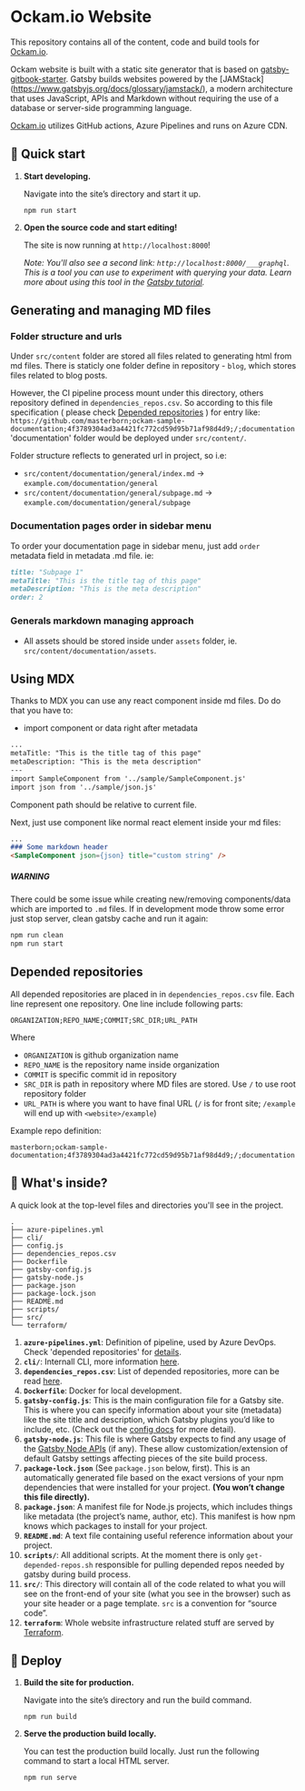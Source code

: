 # Ockam.io Website

This repository contains all of the content, code and build tools for [Ockam.io](https://www.ockam.io/).

Ockam website is built with a static site generator that is based on [gatsby-gitbook-starter](https://github.com/hasura/gatsby-gitbook-starter). Gatsby builds websites powered by the [JAMStack] (https://www.gatsbyjs.org/docs/glossary/jamstack/), a modern architecture that uses JavaScript, APIs and Markdown without requiring the use of a database or server-side programming language.

[Ockam.io](https://www.ockam.io/) utilizes GitHub actions, Azure Pipelines and runs on Azure CDN.

## 🚀 Quick start

1.  **Start developing.**

    Navigate into the site’s directory and start it up.

    `npm run start`

2.  **Open the source code and start editing!**

    The site is now running at `http://localhost:8000`!

    _Note: You'll also see a second link: _`http://localhost:8000/___graphql`_. This is a tool you can use to experiment with querying your data. Learn more about using this tool in the [Gatsby tutorial](https://www.gatsbyjs.org/tutorial/part-five/#introducing-graphiql)._

## Generating and managing MD files

### Folder structure and urls
Under `src/content` folder are stored all files related to generating html from md files. There is staticly one folder define in repository - `blog`, which stores files related to blog posts.

However, the CI pipeline process mount under this directory, others repository defined in `dependencies_repos.csv`.
So according to this  file specification ( please check  [Depended repositories](#depended-repositories) ) for entry like:
`https://github.com/masterborn;ockam-sample-documentation;4f3789304ad3a4421fc772cd59d95b71af98d4d9;/;documentation` 'documentation' folder would be deployed under `src/content/`.

Folder structure reflects to generated url in project, so i.e:
- `src/content/documentation/general/index.md` -> `example.com/documentation/general`
- `src/content/documentation/general/subpage.md` -> `example.com/documentation/general/subpage`

### Documentation pages order in sidebar menu

To order your documentation page in sidebar menu, just add `order` metadata field in metadata .md file. ie:
```markdown
title: "Subpage 1"
metaTitle: "This is the title tag of this page"
metaDescription: "This is the meta description"
order: 2
```

### Generals markdown managing approach

* All assets should be stored inside under `assets` folder, ie. `src/content/documentation/assets`.

## Using MDX

Thanks to MDX you can use any react component inside md files. Do do that you have to:
- import component or data right after metadata
```markdown
...
metaTitle: "This is the title tag of this page"
metaDescription: "This is the meta description"
---
import SampleComponent from '../sample/SampleComponent.js'
import json from '../sample/json.js'
```
Component path should be relative to current file.

Next, just use component like normal react element inside your md files:
```markdown
...
### Some markdown header
<SampleComponent json={json} title="custom string" />
```

##### WARNING
There could be some issue while creating new/removing components/data which are imported to `.md` files. If in development mode throw some error just stop server, clean gatsby cache and run it again:
```bash
npm run clean
npm run start
```


## Depended repositories
All depended repositories are placed in in `dependencies_repos.csv` file. Each
line represent one repository.
One line include following parts:
```
ORGANIZATION;REPO_NAME;COMMIT;SRC_DIR;URL_PATH
```

Where
* `ORGANIZATION` is github organization name
* `REPO_NAME` is the repository name inside organization
* `COMMIT` is specific commit id in repository
* `SRC_DIR` is path in repository where MD files are stored. Use `/` to use root repository folder
* `URL_PATH` is where you want to have final URL (`/` is for front site; `/example` will end up with `<website>/example`)


Example repo definition:
```
masterborn;ockam-sample-documentation;4f3789304ad3a4421fc772cd59d95b71af98d4d9;/;documentation
```



## 🧐 What's inside?

A quick look at the top-level files and directories you'll see in the project.

    .
    ├── azure-pipelines.yml
    ├── cli/
    ├── config.js
    ├── dependencies_repos.csv
    ├── Dockerfile
    ├── gatsby-config.js
    ├── gatsby-node.js
    ├── package.json
    ├── package-lock.json
    ├── README.md
    ├── scripts/
    ├── src/
    └── terraform/

1. **`azure-pipelines.yml`**: Definition of pipeline, used by Azure DevOps. Check 'depended repositories' for [details](#depended-repositories).
1. **`cli/`**: Internall CLI, more information [here](cli/README.md).
1. **`dependencies_repos.csv`**: List of depended repositories, more can be read [here](#depended-repositories).
1. **`Dockerfile`**: Docker for local development.
1. **`gatsby-config.js`**: This is the main configuration file for a Gatsby site. This is where you can specify information about your site (metadata) like the site title and description, which Gatsby plugins you’d like to include, etc. (Check out the [config docs](https://www.gatsbyjs.org/docs/gatsby-config/) for more detail).
1. **`gatsby-node.js`**: This file is where Gatsby expects to find any usage of the [Gatsby Node APIs](https://www.gatsbyjs.org/docs/node-apis/) (if any). These allow customization/extension of default Gatsby settings affecting pieces of the site build process.
1. **`package-lock.json`** (See `package.json` below, first). This is an automatically generated file based on the exact versions of your npm dependencies that were installed for your project. **(You won’t change this file directly).**
1. **`package.json`**: A manifest file for Node.js projects, which includes things like metadata (the project’s name, author, etc). This manifest is how npm knows which packages to install for your project.
1. **`README.md`**: A text file containing useful reference information about your project.
1. **`scripts/`**: All additional scripts. At the moment there is only `get-depended-repos.sh` responsible for pulling depended repos needed by gatsby during build process.
1. **`src/`**: This directory will contain all of the code related to what you will see on the front-end of your site (what you see in the browser) such as your site header or a page template. `src` is a convention for “source code”.
1. **`terraform`**: Whole website infrastructure related stuff are served by [Terraform](https://www.terraform.io/).

## 💫 Deploy

1. **Build the site for production.**

    Navigate into the site’s directory and run the build command.

    ```npm run build```
1. **Serve the production build locally.**

    You can test the production build locally. Just run the following command to start a local HTML server.

    ```npm run serve```

